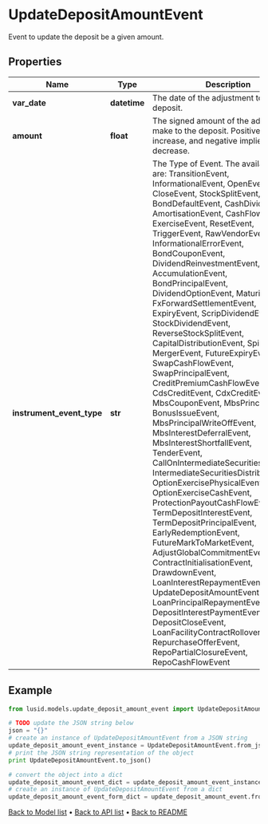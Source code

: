 # UpdateDepositAmountEvent

Event to update the deposit be a given amount.

## Properties
Name | Type | Description | Notes
------------ | ------------- | ------------- | -------------
**var_date** | **datetime** | The date of the adjustment to the deposit. | [optional] 
**amount** | **float** | The signed amount of the adjustment to make to the deposit. Positive implies an increase, and negative implies a decrease. | 
**instrument_event_type** | **str** | The Type of Event. The available values are: TransitionEvent, InformationalEvent, OpenEvent, CloseEvent, StockSplitEvent, BondDefaultEvent, CashDividendEvent, AmortisationEvent, CashFlowEvent, ExerciseEvent, ResetEvent, TriggerEvent, RawVendorEvent, InformationalErrorEvent, BondCouponEvent, DividendReinvestmentEvent, AccumulationEvent, BondPrincipalEvent, DividendOptionEvent, MaturityEvent, FxForwardSettlementEvent, ExpiryEvent, ScripDividendEvent, StockDividendEvent, ReverseStockSplitEvent, CapitalDistributionEvent, SpinOffEvent, MergerEvent, FutureExpiryEvent, SwapCashFlowEvent, SwapPrincipalEvent, CreditPremiumCashFlowEvent, CdsCreditEvent, CdxCreditEvent, MbsCouponEvent, MbsPrincipalEvent, BonusIssueEvent, MbsPrincipalWriteOffEvent, MbsInterestDeferralEvent, MbsInterestShortfallEvent, TenderEvent, CallOnIntermediateSecuritiesEvent, IntermediateSecuritiesDistributionEvent, OptionExercisePhysicalEvent, OptionExerciseCashEvent, ProtectionPayoutCashFlowEvent, TermDepositInterestEvent, TermDepositPrincipalEvent, EarlyRedemptionEvent, FutureMarkToMarketEvent, AdjustGlobalCommitmentEvent, ContractInitialisationEvent, DrawdownEvent, LoanInterestRepaymentEvent, UpdateDepositAmountEvent, LoanPrincipalRepaymentEvent, DepositInterestPaymentEvent, DepositCloseEvent, LoanFacilityContractRolloverEvent, RepurchaseOfferEvent, RepoPartialClosureEvent, RepoCashFlowEvent | 

## Example

```python
from lusid.models.update_deposit_amount_event import UpdateDepositAmountEvent

# TODO update the JSON string below
json = "{}"
# create an instance of UpdateDepositAmountEvent from a JSON string
update_deposit_amount_event_instance = UpdateDepositAmountEvent.from_json(json)
# print the JSON string representation of the object
print UpdateDepositAmountEvent.to_json()

# convert the object into a dict
update_deposit_amount_event_dict = update_deposit_amount_event_instance.to_dict()
# create an instance of UpdateDepositAmountEvent from a dict
update_deposit_amount_event_form_dict = update_deposit_amount_event.from_dict(update_deposit_amount_event_dict)
```
[Back to Model list](../README.md#documentation-for-models) &#8226; [Back to API list](../README.md#documentation-for-api-endpoints) &#8226; [Back to README](../README.md)



